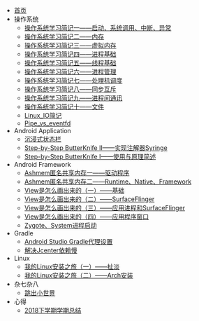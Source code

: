 * [首页](README.md) 
* 操作系统
    * [操作系统学习简记一——启动、系统调用、中断、异常](/操作系统/操作系统学习简记一——启动、系统调用、中断、异常)
    * [操作系统学习简记二——内存](/操作系统/操作系统学习简记二——内存)
    * [操作系统学习简记三——虚拟内存](/操作系统/操作系统学习简记三——虚拟内存)
    * [操作系统学习简记四——进程基础](/操作系统/操作系统学习简记四——进程基础)
    * [操作系统学习简记五——线程基础](/操作系统/操作系统学习简记五——线程基础)
    * [操作系统学习简记六——进程管理](/操作系统/操作系统学习简记六——进程管理)
    * [操作系统学习简记七——处理机调度](/操作系统/操作系统学习简记七——处理机调度)
    * [操作系统学习简记八——同步互斥](/操作系统/操作系统学习简记八——同步互斥)
    * [操作系统学习简记九——进程间通讯](/操作系统/操作系统学习简记九——进程间通讯)
    * [操作系统学习简记十——文件](/操作系统/操作系统学习简记十——文件)
    * [Linux_IO简记](/操作系统/Linux_IO简记)
    * [Pipe_vs_eventfd](/操作系统/Pipe_vs_eventfd)
* Android Application
    * [沉浸式状态栏](/Android_Application/沉浸式状态栏)
    * [Step-by-Step ButterKnife II——实现注解器Syringe](/Android_Application/Step-by-Step%20ButterKnife%20II——实现注解器Syringe)
    * [Step-by-Step ButterKnife I——使用与原理简述](/Android_Application/Step-by-Step%20ButterKnife%20I——使用与原理简述)
* Android Framework
    * [Ashmem匿名共享内存一——驱动程序](/Android_Framework/Ashmem匿名共享内存一——驱动程序)
    * [Ashmem匿名共享内存二——Runtime、Native、Framework](/Android_Framework/Ashmem匿名共享内存二——Runtime、Native、Framework)
    * [View是怎么画出来的（一）——基础](/Android_Framework/View是怎么画出来的（一）——基础)
    * [View是怎么画出来的（二）——SurfaceFlinger](/Android_Framework/View是怎么画出来的（二）——SurfaceFlinger)
    * [View是怎么画出来的（三）——应用进程和SurfaceFlinger](/Android_Framework/View是怎么画出来的（三）——应用进程和SurfaceFlinger)
    * [View是怎么画出来的（四）——应用程序窗口](/Android_Framework/View是怎么画出来的（四）——应用程序窗口)
    * [Zygote、System进程启动](/Android_Framework/Zygote、System进程启动)
* Gradle
    * [Android Studio Gradle代理设置](/Gradle/Android%20Studio%20Gradle代理设置)
    * [解决Jcenter依赖慢](/Gradle/解决Jcenter依赖慢)
* Linux
    * [我的Linux安装之旅（一）——扯淡](/Linux/我的Linux安装之旅(一)——扯淡)
    * [我的Linux安装之旅（二）——Arch安装](/Linux/我的Linux安装之旅(二)——Arch安装)
* 杂七杂八
    + [跳出小世界](/杂七杂八/跳出小世界)
* 心得
    + [2018下学期学期总结](/心得/2018下学期学期总结)

